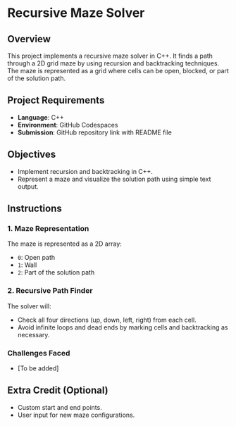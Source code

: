# Recursive Maze Solver

## Overview
This project implements a recursive maze solver in C++. It finds a path through a 2D grid maze by using recursion and backtracking techniques. The maze is represented as a grid where cells can be open, blocked, or part of the solution path.

## Project Requirements
- **Language**: C++
- **Environment**: GitHub Codespaces
- **Submission**: GitHub repository link with README file

## Objectives
- Implement recursion and backtracking in C++.
- Represent a maze and visualize the solution path using simple text output.

## Instructions
### 1. Maze Representation
The maze is represented as a 2D array:
- `0`: Open path
- `1`: Wall
- `2`: Part of the solution path

### 2. Recursive Path Finder
The solver will:
- Check all four directions (up, down, left, right) from each cell.
- Avoid infinite loops and dead ends by marking cells and backtracking as necessary.

### Challenges Faced
- [To be added]

## Extra Credit (Optional)
- Custom start and end points.
- User input for new maze configurations.
